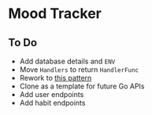 # Mood Tracker

## To Do
- Add database details and `ENV`
- Move `Handlers` to return `HandlerFunc`
- Rework to [this pattern](https://github.com/peterbourgon/gattaca/blob/master/cmd/monolith/main.go)
- Clone as a template for future Go APIs
- Add user endpoints
- Add habit endpoints
